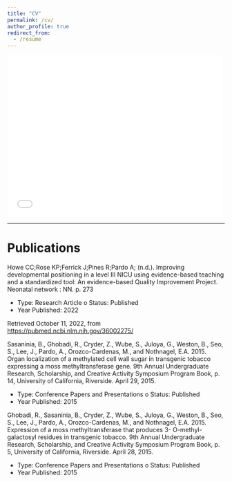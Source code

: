 ```yaml
---
title: "CV"
permalink: /cv/
author_profile: true
redirect_from:
  - /resume
---
```


<embed src="{{ site.url }}{{ site.baseurl }}/images/CV_AdrianPardo.pdf" width="500" height="375" type="application/pdf">

***

# Publications


Howe CC;Rose KP;Ferrick J;Pines R;Pardo A; (n.d.). Improving developmental positioning in a level III NICU using evidence-based teaching and a standardized tool: An evidence-based Quality Improvement Project. Neonatal network : NN. p. 273
  * Type: Research Article o Status: Published
  * Year Published: 2022

Retrieved October 11, 2022, from https://pubmed.ncbi.nlm.nih.gov/36002275/ 

Sasaninia, B., Ghobadi, R., Cryder, Z., Wube, S., Juloya, G., Weston, B., Seo, S., Lee, J., Pardo, A., Orozco-Cardenas, M., and Nothnagel, E.A. 2015. Organ localization of a methylated cell wall sugar in transgenic tobacco expressing a moss methyltransferase gene. 9th Annual Undergraduate Research, Scholarship, and Creative Activity Symposium Program Book, p. 14, University of California, Riverside. April 29, 2015.
  * Type: Conference Papers and Presentations o Status: Published
  * Year Published: 2015

Ghobadi, R., Sasaninia, B., Cryder, Z., Wube, S., Juloya, G., Weston, B., Seo, S., Lee, J., Pardo, A., Orozco-Cardenas, M., and Nothnagel, E.A. 2015. Expression of a moss methyltransferase that produces 3- O-methyl-galactosyl residues in transgenic tobacco. 9th Annual Undergraduate Research, Scholarship, and Creative Activity Symposium Program Book, p. 5, University of California, Riverside. April 28, 2015.
   * Type: Conference Papers and Presentations o Status: Published
   * Year Published: 2015